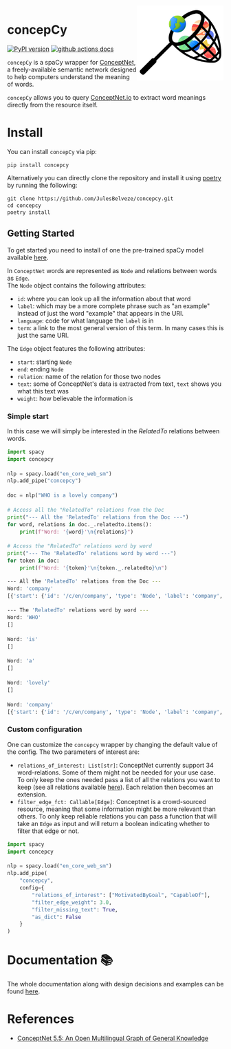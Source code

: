 <img src="figures/concepcy.png" width="40%" align="right"/>

# concepCy

[![PyPI version](https://badge.fury.io/py/concepCy.svg)](https://pypi.org/project/concepCy/)
[![github actions docs](https://github.com/JulesBelveze/concepcy/actions/workflows/documentation.yaml/badge.svg)](https://julesbelveze.github.io/concepcy/)

`concepCy` is a spaCy wrapper for [ConceptNet](https://conceptnet.io/), a freely-available semantic network designed to
help computers understand the meaning of words.

`concepCy` allows you to query [ConceptNet.io](https://conceptnet.io/) to extract word meanings directly from the
resource itself.

# Install

You can install `concepCy` via pip:

```
pip install concepcy
```

Alternatively you can directly clone the repository and install it using [poetry](https://python-poetry.org/docs/) by
running the following:

```
git clone https://github.com/JulesBelveze/concepcy.git
cd concepcy
poetry install
```

## Getting Started

To get started you need to install of one the pre-trained spaCy model available [here](https://spacy.io/models).

In `ConceptNet` words are represented as `Node` and relations between words as `Edge`. \
The `Node` object contains the following attributes:

* `id`: where you can look up all the information about that word
* `label`: which may be a more complete phrase such as "an example" instead of just the word "example" that appears in
  the URI.
* `language`: code for what language the `label` is in
* `term`: a link to the most general version of this term. In many cases this is just the same URI.

The `Edge` object features the following attributes:

* `start`: starting `Node`
* `end`: ending `Node`
* `relation`: name of the relation for those two nodes
* `text`: some of ConceptNet's data is extracted from text, `text` shows you what this text was
* `weight`: how believable the information is

### Simple start

In this case we will simply be interested in the *RelatedTo* relations between words.

```python
import spacy
import concepcy

nlp = spacy.load("en_core_web_sm")
nlp.add_pipe("concepcy")

doc = nlp("WHO is a lovely company")

# Access all the "RelatedTo" relations from the Doc
print("--- All the 'RelatedTo' relations from the Doc ---")
for word, relations in doc._.relatedto.items():
    print(f"Word: '{word}'\n{relations}")

# Access the "RelatedTo" relations word by word
print("--- The 'RelatedTo' relations word by word ---")
for token in doc:
    print(f"Word: '{token}'\n{token._.relatedto}\n")
```

```bash
--- All the 'RelatedTo' relations from the Doc ---
Word: 'company'
[{'start': {'id': '/c/en/company', 'type': 'Node', 'label': 'company', 'language': 'en', 'term': '/c/en/company'}, 'end': {'id': '/c/en/business', 'type': 'Node', 'label': 'business', 'language': 'en', 'term': '/c/en/business'}, 'relation': 'RelatedTo', 'text': '[[company]] is related to [[business]]', 'weight': 6.424017434596516}, {'start': {'id': '/c/en/company', 'type': 'Node', 'label': 'company', 'language': 'en', 'term': '/c/en/company'}, 'end': {'id': '/c/en/corporation', 'type': 'Node', 'label': 'corporation', 'language': 'en', 'term': '/c/en/corporation'}, 'relation': 'RelatedTo', 'text': '[[company]] is related to [[corporation]]', 'weight': 4.432155231938521}, {'start': {'id': '/c/en/company', 'type': 'Node', 'label': 'company', 'language': 'en', 'term': '/c/en/company'}, 'end': {'id': '/c/en/organization', 'type': 'Node', 'label': 'organization', 'language': 'en', 'term': '/c/en/organization'}, 'relation': 'RelatedTo', 'text': '[[company]] is related to [[organization]]', 'weight': 4.259107887809371}]

--- The 'RelatedTo' relations word by word ---
Word: 'WHO'
[]

Word: 'is'
[]

Word: 'a'
[]

Word: 'lovely'
[]

Word: 'company'
[{'start': {'id': '/c/en/company', 'type': 'Node', 'label': 'company', 'language': 'en', 'term': '/c/en/company'}, 'end': {'id': '/c/en/business', 'type': 'Node', 'label': 'business', 'language': 'en', 'term': '/c/en/business'}, 'relation': 'RelatedTo', 'text': '[[company]] is related to [[business]]', 'weight': 6.424017434596516}, {'start': {'id': '/c/en/company', 'type': 'Node', 'label': 'company', 'language': 'en', 'term': '/c/en/company'}, 'end': {'id': '/c/en/corporation', 'type': 'Node', 'label': 'corporation', 'language': 'en', 'term': '/c/en/corporation'}, 'relation': 'RelatedTo', 'text': '[[company]] is related to [[corporation]]', 'weight': 4.432155231938521}, {'start': {'id': '/c/en/company', 'type': 'Node', 'label': 'company', 'language': 'en', 'term': '/c/en/company'}, 'end': {'id': '/c/en/organization', 'type': 'Node', 'label': 'organization', 'language': 'en', 'term': '/c/en/organization'}, 'relation': 'RelatedTo', 'text': '[[company]] is related to [[organization]]', 'weight': 4.259107887809371}]
```

### Custom configuration

One can customize the `concepcy` wrapper by changing the default value of the config. The two parameters of interest
are:

* `relations_of_interest: List[str]`: ConceptNet currently support 34 word-relations. Some of them might not be needed
  for your use case. To only keep the ones needed pass a list of all the relations you want to keep (see all relations
  available [here](https://github.com/commonsense/conceptnet5/wiki/Relations)). Each relation then becomes an extension.
* `filter_edge_fct: Callable[Edge]`: Conceptnet is a crowd-sourced resource, meaning that some information might be more
  relevant than others. To only keep reliable relations you can pass a function that will take an `Edge` as input and
  will return a boolean indicating whether to filter that edge or not.

```python
import spacy
import concepcy

nlp = spacy.load("en_core_web_sm")
nlp.add_pipe(
    "concepcy",
    config={
        "relations_of_interest": ["MotivatedByGoal", "CapableOf"],
        "filter_edge_weight": 3.0,
        "filter_missing_text": True,
        "as_dict": False
    }
)
```

# Documentation 📚

The whole documentation along with design decisions and examples can be
found [here](https://julesbelveze.github.io/concepcy/).

# References

* [ConceptNet 5.5: An Open Multilingual Graph of General Knowledge](https://arxiv.org/abs/1612.03975)
